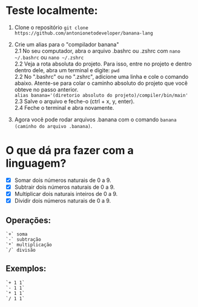# Teste localmente:

1. Clone o repositório 
`git clone https://github.com/antonionetodeveloper/banana-lang`

2. Crie um alias para o "compilador banana"</br>
    2.1 No seu computador, abra o arquivo .bashrc ou .zshrc com
    `nano ~/.bashrc` ou `nano ~/.zshrc`</br>
    2.2 Veja a rota absoluta do projeto. Para isso, entre no projeto e dentro dentro dele, abra um terminal e digite: `pwd`</br>
    2.2 No ".bashrc" ou no ".zshrc", adicione uma linha e cole o comando abaixo. Atente-se para colar o caminho absoluto do projeto que você obteve no passo anterior.</br>
    `alias banana='(diretorio absoluto do projeto)/compiler/bin/main'`</br>
    2.3 Salve o arquivo e feche-o (ctrl + x, y, enter).</br>
    2.4 Feche o terminal e abra novamente.</br>

3. Agora você pode rodar arquivos .banana com o comando `banana (caminho do arquivo .banana)`.


# O que dá pra fazer com a linguagem?

- [x] Somar dois números naturais de 0 a 9.
- [x] Subtrair dois números naturais de 0 a 9.
- [x] Multiplicar dois naturais inteiros de 0 a 9.
- [x] Dividir dois números naturais de 0 a 9.

## Operações:
    `+` soma
    `-` subtração
    `*` multiplicação
    `/` divisão

## Exemplos:
    `+ 1 1`
    `- 1 1`
    `* 1 1`
    `/ 1 1`
